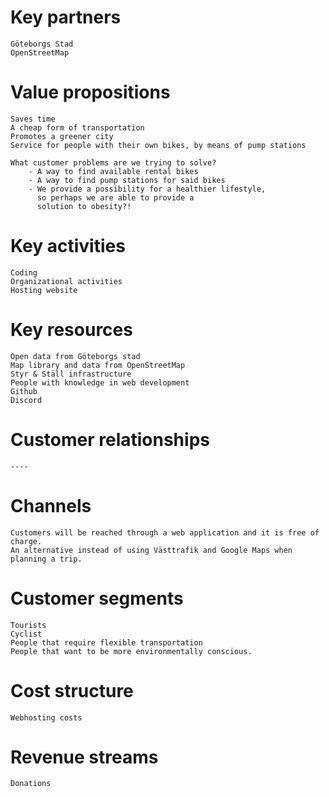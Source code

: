 # Key partners
	Göteborgs Stad
	OpenStreetMap

# Value propositions
	Saves time
	A cheap form of transportation
	Promotes a greener city
	Service for people with their own bikes, by means of pump stations

	What customer problems are we trying to solve?
		- A way to find available rental bikes
		- A way to find pump stations for said bikes
		- We provide a possibility for a healthier lifestyle,
		  so perhaps we are able to provide a 
		  solution to obesity?!

# Key activities
	Coding
	Organizational activities
	Hosting website

# Key resources
	Open data from Göteborgs stad
	Map library and data from OpenStreetMap
	Styr & Ställ infrastructure
	People with knowledge in web development 
	Github
	Discord


# Customer relationships
	----

# Channels
	Customers will be reached through a web application and it is free of charge.
	An alternative instead of using Västtrafik and Google Maps when planning a trip.

# Customer segments
	Tourists
	Cyclist
	People that require flexible transportation
	People that want to be more environmentally conscious.

# Cost structure
	Webhosting costs

# Revenue streams
	Donations
